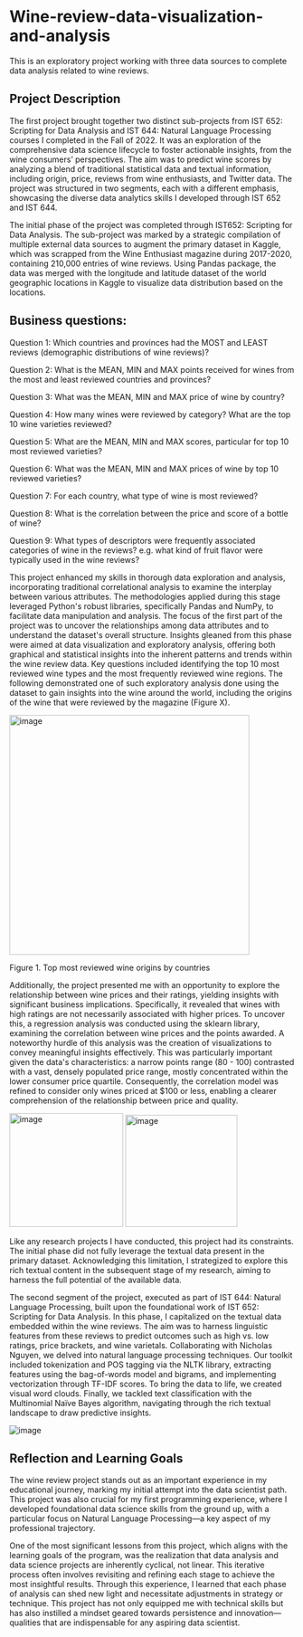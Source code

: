# Wine-review-data-visualization-and-analysis
This is an exploratory project working with three data sources to complete data analysis related to wine reviews. 

## Project Description 

The first project brought together two distinct sub-projects from IST 652: Scripting for Data Analysis and IST 644: Natural Language Processing courses I completed in the Fall of 2022. It was an exploration of the comprehensive data science lifecycle to foster actionable insights, from the wine consumers’ perspectives. The aim was to predict wine scores by analyzing a blend of traditional statistical data and textual information, including origin, price, reviews from wine enthusiasts, and Twitter data. The project was structured in two segments, each with a different emphasis, showcasing the diverse data analytics skills I developed through IST 652 and IST 644. 

The initial phase of the project was completed through IST652: Scripting for Data Analysis. The sub-project was marked by a strategic compilation of multiple external data sources to augment the primary dataset in Kaggle, which was scrapped from the Wine Enthusiast magazine during 2017-2020, containing 210,000 entries of wine reviews. Using Pandas package, the data was merged with the longitude and latitude dataset of the world geographic locations in Kaggle to visualize data distribution based on the locations. 

## Business questions: 

Question 1: Which countries and provinces had the MOST and LEAST reviews (demographic distributions of wine reviews)?

Question 2: What is the MEAN, MIN and MAX points received for wines from the most and least reviewed countries and provinces? 

Question 3: What was the MEAN, MIN and MAX price of wine by country?

Question 4: How many wines were reviewed by category? What are the top 10 wine varieties reviewed?

Question 5: What are the MEAN, MIN and MAX scores, particular for top 10 most reviewed varieties?

Question 6: What was the MEAN, MIN and MAX prices of wine by top 10 reviewed varieties?

Question 7: For each country, what type of wine is most reviewed?

Question 8: What is the correlation between the price and score of a bottle of wine?

Question 9: What types of descriptors were frequently associated categories of wine in the reviews? e.g. what kind of fruit flavor were typically used in the wine reviews? 

This project enhanced my skills in thorough data exploration and analysis, incorporating traditional correlational analysis to examine the interplay between various attributes. The methodologies applied during this stage leveraged Python's robust libraries, specifically Pandas and NumPy, to facilitate data manipulation and analysis. The focus of the first part of the project was to uncover the relationships among data attributes and to understand the dataset's overall structure. Insights gleaned from this phase were aimed at data visualization and exploratory analysis, offering both graphical and statistical insights into the inherent patterns and trends within the wine review data. Key questions included identifying the top 10 most reviewed wine types and the most frequently reviewed wine regions. The following demonstrated one of such exploratory analysis done using the dataset to gain insights into the wine around the world, including the origins of the wine that were reviewed by the magazine (Figure X). 

<img width="424" alt="image" src="https://github.com/mhgarrett/Meichan-Huang-SU-Applied-Data-Science-Portfolio-Project-Milestone-/assets/94016314/fbf65bf6-a51b-442e-88e0-4a5a83f18481">

Figure 1. Top most reviewed wine origins by countries 

Additionally, the project presented me with an opportunity to explore the relationship between wine prices and their ratings, yielding insights with significant business implications. Specifically, it revealed that wines with high ratings are not necessarily associated with higher prices. To uncover this, a regression analysis was conducted using the sklearn library, examining the correlation between wine prices and the points awarded. A noteworthy hurdle of this analysis was the creation of visualizations to convey meaningful insights effectively. This was particularly important given the data's characteristics: a narrow points range (80 - 100) contrasted with a vast, densely populated price range, mostly concentrated within the lower consumer price quartile. Consequently, the correlation model was refined to consider only wines priced at $100 or less, enabling a clearer comprehension of the relationship between price and quality.

<img width="201" alt="image" src="https://github.com/mhgarrett/Meichan-Huang-SU-Applied-Data-Science-Portfolio-Project-Milestone-/assets/94016314/10dcdc0d-ee3c-42ab-8f17-c4e5a47e279f">
<img width="198" alt="image" src="https://github.com/mhgarrett/Meichan-Huang-SU-Applied-Data-Science-Portfolio-Project-Milestone-/assets/94016314/e0d20be2-41c7-4afc-a7ff-035464bc6102">

Like any research projects I have conducted, this project had its constraints. The initial phase did not fully leverage the textual data present in the primary dataset. Acknowledging this limitation, I strategized to explore this rich textual content in the subsequent stage of my research, aiming to harness the full potential of the available data.

The second segment of the project, executed as part of IST 644: Natural Language Processing, built upon the foundational work of IST 652: Scripting for Data Analysis. In this phase, I capitalized on the textual data embedded within the wine reviews. The aim was to harness linguistic features from these reviews to predict outcomes such as high vs. low ratings, price brackets, and wine varietals. Collaborating with Nicholas Nguyen, we delved into natural language processing techniques. Our toolkit included tokenization and POS tagging via the NLTK library, extracting features using the bag-of-words model and bigrams, and implementing vectorization through TF-IDF scores. To bring the data to life, we created visual word clouds. Finally, we tackled text classification with the Multinomial Naïve Bayes algorithm, navigating through the rich textual landscape to draw predictive insights.

![image](https://github.com/mhgarrett/Meichan-Huang-SU-Applied-Data-Science-Portfolio-Project-Milestone-/assets/94016314/5af05f40-ca3e-436d-b3ae-fd9b1c23d8a0)


## Reflection and Learning Goals 

The wine review project stands out as an important experience in my educational journey, marking my initial attempt into the data scientist path. This project was also crucial for my first programming experience, where I developed foundational data science skills from the ground up, with a particular focus on Natural Language Processing—a key aspect of my professional trajectory.

One of the most significant lessons from this project, which aligns with the learning goals of the program, was the realization that data analysis and data science projects are inherently cyclical, not linear. This iterative process often involves revisiting and refining each stage to achieve the most insightful results. Through this experience, I learned that each phase of analysis can shed new light and necessitate adjustments in strategy or technique. This project has not only equipped me with technical skills but has also instilled a mindset geared towards persistence and innovation—qualities that are indispensable for any aspiring data scientist.

